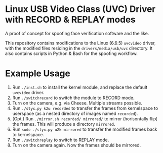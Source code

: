 # Linux USB Video Class (UVC) Driver with RECORD & REPLAY modes

A proof of concept for spoofing face verification software and the like.

This repository contains modifications to the Linux (6.9.5) `uvcvideo` driver, with the modified files residing in the `drivers/media/usb/uvc` directory.
It also contains scripts in Python & Bash for the spoofing workflow.

# Example Usage

1. Run `./inst.sh` to install the kernel module, and replace the default `uvcvideo` driver.
2. Run `./switchrecord` to switch the module to RECORD mode.
3. Turn on the camera, e.g. via Cheese. Multiple streams possible.
4. Run `./styx.py k2u recorded` to transfer the frames from kernelspace to userspace (as a nested directory of images named `recorded`).
5. (Opt.) Run `./mirror.sh recorded/ mirrored/` to mirror (horisontally flip) the frames. This will produce a directory `mirrored`.
6. Run `sudo ./styx.py u2k mirrored` to transfer the modified frames back to kernelspace.
7. Run `./switchreplay` to switch to REPLAY mode.
3. Turn on the camera again. Now the frames should be mirrored.
